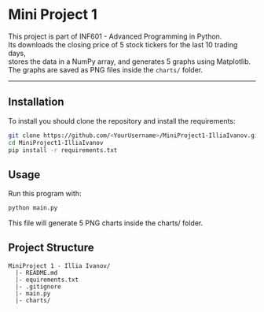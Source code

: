 # Mini Project 1

This project is part of INF601 - Advanced Programming in Python.  
Its downloads the closing price of 5 stock tickers for the last 10 trading days,  
stores the data in a NumPy array, and generates 5 graphs using Matplotlib.  
The graphs are saved as PNG files inside the `charts/` folder.

---

## Installation

To install you should clone the repository and install the requirements:

```bash
git clone https://github.com/<YourUsername>/MiniProject1-IlliaIvanov.git
cd MiniProject1-IlliaIvanov
pip install -r requirements.txt
```
## Usage

Run this program with:

```bash
python main.py
```
This file will generate 5 PNG charts inside the charts/ folder.

## Project Structure
```
MiniProject 1 - Illia Ivanov/
  |- README.md
  |- equirements.txt
  |- .gitignore
  |- main.py
  |- charts/
```
